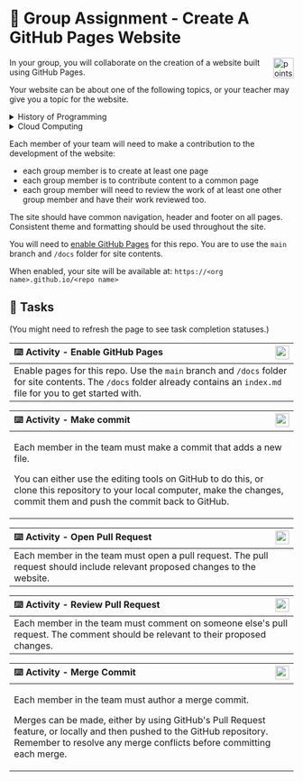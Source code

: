 # :handshake: Group Assignment - Create A GitHub Pages Website

<img alt="points bar" align="right" height="36" src="../../blob/status/.github/activity-icons/points-bar.svg" />

In your group, you will collaborate on the creation of a website built using GitHub Pages.

Your website can be about one of the following topics, or your teacher may give you a topic for the website.

<details><summary>History of Programming</summary>
    
- Each group member should choose a different programming language and create a page that details the key characteristics of the language, its development history, and key influences on the language. Sources for each page should be cited.
- The site should include a 'timeline' page that each member contributes to. The 'timeline' page should have each programming language listed in the correct time-slot, linking to that language's page.

</details>

<details><summary>Cloud Computing</summary>

- Each group member should choose one of either: a key characteristics of cloud computing OR a service model used in cloud computing. They should create a page that describes the characteristic or service model they have chosen.
- The site should also include a 'cloud services' page that each member contributes to. This page should give an overview of the services offered by the major cloud providers, highlighting the key services offered per service type.

</details>

Each member of your team will need to make a contribution to the development of the website:
- each group member is to create at least one page
- each group member is to contribute content to a common page
- each group member will need to review the work of at least one other group member and have their work reviewed too.

The site should have common navigation, header and footer on all pages. Consistent theme and formatting should be used throughout the site.

You will need to [enable GitHub Pages](https://docs.github.com/en/pages/getting-started-with-github-pages/configuring-a-publishing-source-for-your-github-pages-site) for this repo. You are to use the `main` branch and `/docs` folder for site contents.

When enabled, your site will be available at: `https://<org name>.github.io/<repo name>`

## :dart: Tasks

(You might need to refresh the page to see task completion statuses.)

| <img alt="activity status" align="right" height="24" src="../../blob/status/.github/activity-icons/activity1.svg" /> :keyboard: Activity - Enable GitHub Pages |
|:---|
| Enable pages for this repo. Use the `main` branch and `/docs` folder for site contents. The `/docs` folder already contains an `index.md` file for you to get started with. |

| <img alt="activity status" align="right" height="24" src="../../blob/status/.github/activity-icons/activity2.svg" /> :keyboard: Activity - Make commit |
|:---|
| <p>Each member in the team must make a commit that adds a new file.</p><p>You can either use the editing tools on GitHub to do this, or clone this repository to your local computer, make the changes, commit them and push the commit back to GitHub.</p> |

| <img alt="activity status" align="right" height="24" src="../../blob/status/.github/activity-icons/activity3.svg" /> :keyboard: Activity - Open Pull Request |
|:---|
| Each member in the team must open a pull request. The pull request should include relevant proposed changes to the website. |

| <img alt="activity status" align="right" height="24" src="../../blob/status/.github/activity-icons/activity4.svg" /> :keyboard: Activity - Review Pull Request |
|:---|
| Each member in the team must comment on someone else's pull request. The comment should be relevant to their proposed changes. |

| <img alt="activity status" align="right" height="24" src="../../blob/status/.github/activity-icons/activity5.svg" /> :keyboard: Activity - Merge Commit |
|:---|
| <p>Each member in the team must author a merge commit.</p><p>Merges can be made, either by using GitHub's Pull Request feature, or locally and then pushed to the GitHub repository. Remember to resolve any merge conflicts before committing each merge.</p> |
